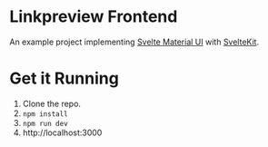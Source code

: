 # Linkpreview Frontend

An example project implementing [Svelte Material UI](https://github.com/hperrin/svelte-material-ui) with [SvelteKit](https://kit.svelte.dev/).

# Get it Running

1. Clone the repo.
2. `npm install`
3. `npm run dev`
4. http://localhost:3000
